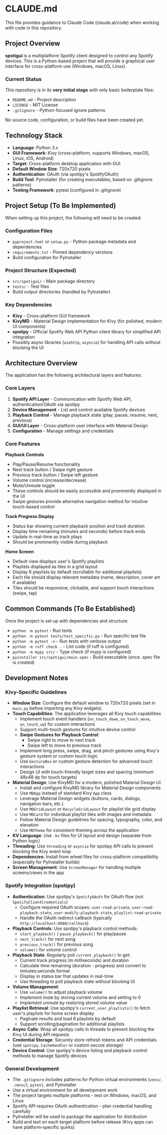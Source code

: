 # CLAUDE.md

This file provides guidance to Claude Code (claude.ai/code) when working with code in this repository.

## Project Overview

**spotigui** is a multiplatform Spotify client designed to control any Spotify devices. This is a Python-based project that will provide a graphical user interface for cross-platform use (Windows, macOS, Linux).

### Current Status

This repository is in its **very initial stage** with only basic boilerplate files:
- `README.md` - Project description
- `LICENSE` - MIT License
- `.gitignore` - Python-focused ignore patterns

No source code, configuration, or build files have been created yet.

## Technology Stack

- **Language**: Python 3.x
- **GUI Framework**: Kivy (cross-platform, supports Windows, macOS, Linux, iOS, Android)
- **Target**: Cross-platform desktop application with GUI
- **Default Window Size**: 720x720 pixels
- **Authentication**: OAuth (via spotipy's SpotifyOAuth)
- **Build Tool**: PyInstaller (for creating executables, based on .gitignore patterns)
- **Testing Framework**: pytest (configured in .gitignore)

## Project Setup (To Be Implemented)

When setting up this project, the following will need to be created:

### Configuration Files
- `pyproject.toml` or `setup.py` - Python package metadata and dependencies
- `requirements.txt` - Pinned dependency versions
- Build configuration for PyInstaller

### Project Structure (Expected)
- `src/spotigui/` - Main package directory
- `tests/` - Test files
- Build output directories (handled by PyInstaller)

### Key Dependencies
- **Kivy** - Cross-platform GUI framework
- **KivyMD** - Material Design implementation for Kivy (for polished, modern UI components)
- **spotipy** - Official Spotify Web API Python client library for simplified API integration
- Possibly async libraries (`aiohttp`, `asyncio`) for handling API calls without blocking the UI

## Architecture Overview

The application has the following architectural layers and features:

### Core Layers

1. **Spotify API Layer** - Communication with Spotify Web API, authentication/OAuth via spotipy
2. **Device Management** - List and control available Spotify devices
3. **Playback Control** - Manage playback state (play, pause, resume, next, previous)
4. **GUI/UI Layer** - Cross-platform user interface with Material Design
5. **Configuration** - Manage settings and credentials

### Core Features

**Playback Controls**
- Play/Pause/Resume functionality
- Next track button / Swipe right gesture
- Previous track button / Swipe left gesture
- Volume control (increase/decrease)
- Mute/Unmute toggle
- These controls should be easily accessible and prominently displayed in the UI
- Swipe gestures provide alternative navigation method for intuitive touch-based control

**Track Progress Display**
- Status bar showing current playback position and track duration
- Display time remaining (minutes and seconds) before track ends
- Update in real-time as track plays
- Should be prominently visible during playback

**Home Screen**
- Default view displays user's Spotify playlists
- Playlists displayed as tiles in a grid layout
- Display 6 playlists by default (scrollable for additional playlists)
- Each tile should display relevant metadata (name, description, cover art if available)
- Tiles should be responsive, clickable, and support touch interactions (swipe, tap)

## Common Commands (To Be Established)

Once the project is set up with dependencies and structure:

- `python -m pytest` - Run tests
- `python -m pytest tests/test_specific.py` - Run specific test file
- `python -m pytest -v` - Run tests with verbose output
- `python -m ruff check .` - Lint code (if ruff is configured)
- `python -m mypy src/` - Type check (if mypy is configured)
- `pyinstaller src/spotigui/main.spec` - Build executable (once .spec file is created)

## Development Notes

### Kivy-Specific Guidelines

- **Window Size**: Configure the default window to 720x720 pixels (set in `main.py` before importing any Kivy widgets)
- **Touch Capabilities**: The application leverages all Kivy touch capabilities
  - Implement touch event handlers (`on_touch_down`, `on_touch_move`, `on_touch_up`) for custom interactions
  - Support multi-touch gestures for intuitive device control
  - **Swipe Gestures for Playback Control**:
    - Swipe right to move to next track
    - Swipe left to move to previous track
  - Implement long press, swipe, drag, and pinch gestures using Kivy's gesture system or custom touch logic
  - Use `GestureBox` or custom gesture detection for advanced touch interactions
  - Design UI with touch-friendly target sizes and spacing (minimum 48x48 dp for touch targets)
- **Material Design**: Use KivyMD for a modern, polished Material Design UI
  - Install and configure KivyMD library for Material Design components
  - Use `MDApp` instead of standard Kivy `App` class
  - Leverage Material Design widgets (buttons, cards, dialogs, navigation bars, etc.)
  - Use `MDGridLayout` or `RecycleGridLayout` for playlist tile grid display
  - Use `MDCard` for individual playlist tiles with images and metadata
  - Follow Material Design guidelines for spacing, typography, color, and elevation
  - Use `MDTheme` for consistent theming across the application
- **KV Language**: Use `.kv` files for UI layout and design (separate from Python logic)
- **Threading**: Use `threading` or `asyncio` for spotipy API calls to prevent blocking the Kivy event loop
- **Dependencies**: Install from wheel files for cross-platform compatibility (especially for PyInstaller builds)
- **Screen Management**: Use `ScreenManager` for handling multiple screens/views in the app

### Spotify Integration (spotipy)

- **Authentication**: Use spotipy's `SpotifyOAuth` for OAuth flow (not `SpotifyClientCredentials`)
  - Configure required OAuth scopes: `user-read-private`, `user-read-playback-state`, `user-modify-playback-state`, `playlist-read-private`
  - Handle the OAuth redirect callback (typically `http://localhost:8888/callback`)
- **Playback Controls**: Use spotipy's playback control methods:
  - `start_playback()` / `pause_playback()` for play/pause
  - `next_track()` for next song
  - `previous_track()` for previous song
  - `volume()` for volume control
- **Playback State**: Regularly poll `current_playback()` to get:
  - Current track progress (in milliseconds) and duration
  - Calculate time remaining (duration - progress) and convert to minutes:seconds format
  - Display in status bar that updates in real-time
  - Use threading to poll playback state without blocking UI
- **Volume Management**:
  - Use `volume()` to adjust playback volume
  - Implement mute by storing current volume and setting to 0
  - Implement unmute by restoring stored volume value
- **Playlist Retrieval**: Use spotipy's `current_user_playlists()` to fetch user's playlists for home screen display
  - Paginate results and load 6 playlists by default
  - Support scrolling/pagination for additional playlists
- **Async Calls**: Wrap all spotipy calls in threads to prevent blocking the Kivy UI during API requests
- **Credential Storage**: Securely store refresh tokens and API credentials (use `spotipy.CacheHandler` or custom secure storage)
- **Device Control**: Use spotipy's device listing and playback control methods to manage Spotify devices

### General Development

- The `.gitignore` includes patterns for Python virtual environments (`venv/`, `.venv/`), `pytest`, and PyInstaller
- Use a virtual environment for all development work
- The project targets multiple platforms - test on Windows, macOS, and Linux
- Spotify API requires OAuth authentication - plan credential handling carefully
- PyInstaller will be used to package the application for distribution
- Build and test on each target platform before release (Kivy apps can have platform-specific quirks)
